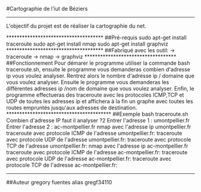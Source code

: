 #Cartographie de l'iut de Béziers
*************************************
<p>L'objectif du projet est de réaliser la cartographie du net.</p>
*************************************
##Pré-requis
sudo apt-get install traceroute
sudo apt-get install nmap 
sudo apt-get install graphviz
*************************************
##Fabriqué avec les outil: 
-> traceroute
-> nmap
-> graphviz
***********************************
##Fonctionnement
Pour démarer le programme utiliser la commande bash traceroute.sh, 
ensuite le programme vous demanderas combien d'adresse ip vous voulez analyser. 
Rentrez alors le nombre d'adresse ip / domaine que vous voulez analyser.
Ensuite le programme vous demanderas les différentes adresses ip /nom de domaine que vous voulez analyser.
Enfin, le programme effectueras des traceroute avec les protocoles ICMP,TCP et UDP  de toutes les adresses ip 
et affichera à la fin un graphe avec toutes les routes empruntés jusqu'aux adresses de destination. 
****************************************
##Exemple
bash traceroute.sh 
Combien d'adresse IP faut il analyser ?2
Entrer l'adresse 1 : 
umontpellier.fr
Entrer l'adresse 2 : 
ac-montpellier.fr
nmap avec l'adresse ip umontpellier.fr
traceroute avec protocole ICMP de l'adresse umontpellier.fr:
traceroute avec protocole UDP de l'adresse umontpellier.fr:
traceroute avec protocole TCP de l'adresse umontpellier.fr:
nmap avec l'adresse ip ac-montpellier.fr
traceroute avec protocole ICMP de l'adresse ac-montpellier.fr:
traceroute avec protocole UDP de l'adresse ac-montpellier.fr:
traceroute avec protocole TCP de l'adresse ac-montpellier.fr:



**********************************
##Auteur
gregory fuentes alias gregf34110
